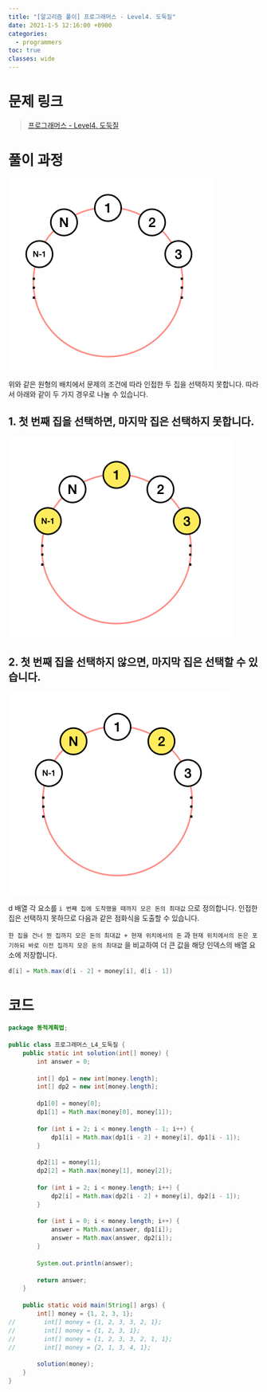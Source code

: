 ```yaml
---
title: "[알고리즘 풀이] 프로그래머스 - Level4. 도둑질"
date: 2021-1-5 12:16:00 +0900
categories:
  - programmers
toc: true
classes: wide
---
```


# 문제 링크

> [프로그래머스 - Level4. 도둑질](https://programmers.co.kr/learn/courses/30/lessons/42897)

# 풀이 과정

![/assets/images/프로그래머스_L4_도둑질1.png](/assets/images/프로그래머스_L4_도둑질1.png)

위와 같은 원형의 배치에서 문제의 조건에 따라 인접한 두 집을 선택하지 못합니다. 따라서 아래와 같이 두 가지 경우로 나눌 수 있습니다.

## 1. 첫 번째 집을 선택하면, 마지막 집은 선택하지 못합니다.

![/assets/images/프로그래머스_L4_도둑질2.png](/assets/images/프로그래머스_L4_도둑질2.png)

## 2. 첫 번째 집을 선택하지 않으면, 마지막 집은 선택할 수 있습니다.

![/assets/images/프로그래머스_L4_도둑질3.png](/assets/images/프로그래머스_L4_도둑질3.png)

d 배열 각 요소를  `i 번째 집에 도착했을 때까지 모은 돈의 최대값` 으로 정의합니다. 인접한 집은 선택하지 못하므로 다음과 같은 점화식을 도출할 수 있습니다.

`한 집을 건너 뛴 집까지 모은 돈의 최대값 + 현재 위치에서의 돈` 과 `현재 위치에서의 돈은 포기하되 바로 이전 집까지 모은 돈의 최대값` 을 비교하여 더 큰 값을 해당 인덱스의 배열 요소에 저장합니다.

```java
d[i] = Math.max(d[i - 2] + money[i], d[i - 1])
```

# 코드

```java
package 동적계획법;

public class 프로그래머스_L4_도둑질 {
    public static int solution(int[] money) {
        int answer = 0;

        int[] dp1 = new int[money.length];
        int[] dp2 = new int[money.length];

        dp1[0] = money[0];
        dp1[1] = Math.max(money[0], money[1]);

        for (int i = 2; i < money.length - 1; i++) {
            dp1[i] = Math.max(dp1[i - 2] + money[i], dp1[i - 1]);
        }

        dp2[1] = money[1];
        dp2[2] = Math.max(money[1], money[2]);

        for (int i = 2; i < money.length; i++) {
            dp2[i] = Math.max(dp2[i - 2] + money[i], dp2[i - 1]);
        }

        for (int i = 0; i < money.length; i++) {
            answer = Math.max(answer, dp1[i]);
            answer = Math.max(answer, dp2[i]);
        }

        System.out.println(answer);

        return answer;
    }

    public static void main(String[] args) {
        int[] money = {1, 2, 3, 1};
//        int[] money = {1, 2, 3, 3, 2, 1};
//        int[] money = {1, 2, 3, 1};
//        int[] money = {1, 2, 3, 3, 2, 1, 1};
//        int[] money = {2, 1, 3, 4, 1};

        solution(money);
    }
}
```